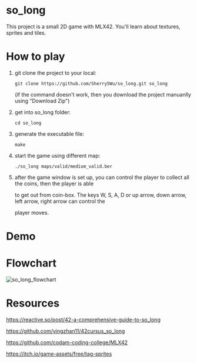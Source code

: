 # so_long

This project is a small 2D game with MLX42. You'll learn about textures, sprites and tiles.

# How to play

1. git clone the project to your local:

       git clone https://github.com/Sherry5Wu/so_long.git so_long
   
    (if the command doesn't work, then you download the project manuanlly using "Download Zip")
   
3. get into so_long folder:

       cd so_long

4. generate the executable file:

       make

5. start the game using different map:

       ./so_long maps/valid/medium_valid.ber

6. after the game window is set up, you can control the player to collect all the coins, then the player is able

   to get out from coin-box. The keys W, S, A, D or up arrow, down arrow, left arrow, right arrow can control the
   
   player moves.

# Demo



# Flowchart

![so_long_flowchart](https://github.com/user-attachments/assets/c9891794-f91a-4ff5-a4c5-cfb3ed25f84d)

# Resources

https://reactive.so/post/42-a-comprehensive-guide-to-so_long

https://github.com/yingzhan11/42cursus_so_long

https://github.com/codam-coding-college/MLX42

https://itch.io/game-assets/free/tag-sprites
